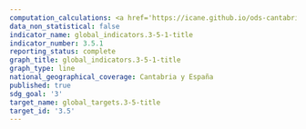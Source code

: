 ```yaml
---
computation_calculations: <a href='https://icane.github.io/ods-cantabria/assets/pdf/3.5.1.1.pdf' target='_blank'>Número de admisiones a tratamiento por abuso o dependencia de drogas ilegales por cada 100.000 habitantes</a><br><a href='https://icane.github.io/ods-cantabria/assets/pdf/3.5.1.1_1.pdf' target='_blank'>Número de admisiones a tratamiento por abuso o dependencia de drogas ilegales de hombres por cada 100.000 hombres</a><br><a href='https://icane.github.io/ods-cantabria/assets/pdf/3.5.1.1_2.pdf' target='_blank'>Número de admisiones a tratamiento por abuso o dependencia de drogas ilegales de mujeres por cada 100.000 mujeres</a><br><a href='https://icane.github.io/ods-cantabria/assets/pdf/3.5.1.2.pdf' target='_blank'>Número de admisiones a tratamiento por abuso o dependencia de alcohol por cada 100.000 habitantes</a><br><a href='https://icane.github.io/ods-cantabria/assets/pdf/3.5.1.2_1.pdf' target='_blank'>Número de admisiones a tratamiento por abuso o dependencia de alcohol de hombres por cada 100.000 hombres</a><br><a href='https://icane.github.io/ods-cantabria/assets/pdf/3.5.1.2_2.pdf' target='_blank'>Número de admisiones a tratamiento por abuso o dependencia de alcohol de mujeres por cada 100.000 mujeres</a>
data_non_statistical: false
indicator_name: global_indicators.3-5-1-title
indicator_number: 3.5.1
reporting_status: complete
graph_title: global_indicators.3-5-1-title
graph_type: line
national_geographical_coverage: Cantabria y España
published: true
sdg_goal: '3'
target_name: global_targets.3-5-title
target_id: '3.5'
---
```

